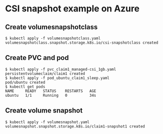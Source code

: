 
# CSI snapshot example on Azure

## Create volumesnapshotclass

```
$ kubectl apply -f volumesnapshotclass.yaml
volumesnapshotclass.snapshot.storage.k8s.io/csi-snapshotclass created
```

## Create PVC and pod

```
$ kubectl apply -f pvc_claim1_managed-csi_1gb.yaml
persistentvolumeclaim/claim1 created
$ kubectl apply -f pod_ubuntu_claim1_sleep.yaml
pod/ubuntu created
$ kubectl get pods
NAME     READY   STATUS    RESTARTS   AGE
ubuntu   1/1     Running   0          34s
```

## Create volume snapshot

```
$ kubectl apply -f volumesnapshot.yaml
volumesnapshot.snapshot.storage.k8s.io/claim1-snapshot1 created
```

